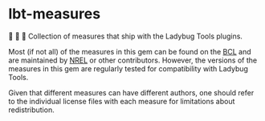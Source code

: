 # lbt-measures

:straight_ruler: :straight_ruler: :straight_ruler: Collection of measures that ship with the
Ladybug Tools plugins.

Most (if not all) of the measures in this gem can be found on the [BCL](https://bcl.nrel.gov/)
and are maintained by [NREL](https://www.nrel.gov/) or other contributors. However,
the versions of the measures in this gem are regularly tested for compatibility
with Ladybug Tools.

Given that different measures can have different authors, one should refer to the
individual license files with each measure for limitations about redistribution.
